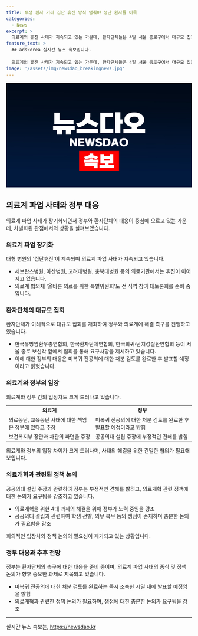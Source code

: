 ```yaml
---
title: 투쟁 환자 거리 집단 휴진 방식 멈춰야 성난 환자들 이목
categories:
  - News
excerpt: >
  의료계의 휴진 사태가 지속되고 있는 가운데, 환자단체들은 4일 서울 종로구에서 대규모 집회를 열었다. 병원들의 휴진으로 인한 의료공백과 의료분쟁에 대해 분노를 표명하며 정부와 의료계에 해결을 촉구했다. 정부는 미복귀 전공의에 대한 처분을 조속히 발표할 예정이고, 의료계와 협의를 통한 해결을 모색하고 있다. 이에 대한 환자단체의 촉구는 이례적이며, 의료계와 정부의 대립에 대한 우려가 커지고 있다. 전국 의과대학교수협의회는 정부의 증원 정책 결정과 관련하여 보건복지부 장관과 차관을 파면 촉구하는 성명을 내보냈다.
feature_text: >
  ## adskorea 실시간 뉴스 속보입니다.

  의료계의 휴진 사태가 지속되고 있는 가운데, 환자단체들은 4일 서울 종로구에서 대규모 집회를 열었다. 병원들의 휴진으로 인한 의료공백과 의료분쟁에 대해 분노를 표명하며 정부와 의료계에 해결을 촉구했다. 정부는 미복귀 전공의에 대한 처분을 조속히 발표할 예정이고, 의료계와 협의를 통한 해결을 모색하고 있다. 이에 대한 환자단체의 촉구는 이례적이며, 의료계와 정부의 대립에 대한 우려가 커지고 있다. 전국 의과대학교수협의회는 정부의 증원 정책 결정과 관련하여 보건복지부 장관과 차관을 파면 촉구하는 성명을 내보냈다.
image: '/assets/img/newsdao_breakingnews.jpg'
---
```


<p><img src="/assets/img/newsdao_breakingnews.jpg" alt="adskorea 속보" /></p>

<h2 data-ke-size="size26">의료계 파업 사태와 정부 대응</h2>

<p data-ke-size="size16">의료계 파업 사태가 장기화되면서 정부와 환자단체의 대응이 중심에 오르고 있는 가운데, 차별화된 관점에서의 상황을 살펴보겠습니다.</p>

<h3><b>의료계 파업 장기화</b></h3>

<p data-ke-size="size16">대형 병원의 '집단휴진'이 계속되며 의료계 파업 사태가 지속되고 있습니다.</p>

<ul>
  <li>세브란스병원, 아산병원, 고려대병원, 충북대병원 등의 의료기관에서는 휴진이 이어지고 있습니다.</li>
  <li>의료계 협의체 '올바른 의료를 위한 특별위원회'도 전 직역 참여 대토론회를 준비 중입니다.</li>
</ul>

<h3><b>환자단체의 대규모 집회</b></h3>

<p data-ke-size="size16">환자단체가 이례적으로 대규모 집회를 개최하여 정부와 의료계에 해결 촉구를 진행하고 있습니다.</p>

<ul>
  <li>한국유방암환우총연합회, 한국환자단체연합회, 한국희귀·난치성질환연합회 등이 서울 종로 보신각 앞에서 집회를 통해 요구사항을 제시하고 있습니다.</li>
  <li>이에 대한 정부의 대응은 미복귀 전공의에 대한 처분 검토를 완료한 후 발표할 예정이라고 밝혔습니다.</li>
</ul>

<h3><b>의료계와 정부의 입장</b></h3>

<p data-ke-size="size16">의료계와 정부 간의 입장차도 크게 드러나고 있습니다.</p>

<table>
  <tr>
    <td style="text-align: center; height: 17px;"><b>의료계</b></td>
    <td style="text-align: center; height: 17px;"><b>정부</b></td>
  </tr>
  <tr>
    <td>의료농단, 교육농단 사태에 대한 책임은 정부에 있다고 주장</td>
    <td>미복귀 전공의에 대한 처분 검토를 완료한 후 발표할 예정이라고 밝힘</td>
  </tr>
  <tr>
    <td>보건복지부 장관과 차관의 파면을 주장</td>
    <td>공공의대 설립 주장에 부정적인 견해를 밝힘</td>
  </tr>
</table>

<p data-ke-size="size16">의료계와 정부의 입장 차이가 크게 드러나며, 사태의 해결을 위한 긴밀한 협의가 필요해 보입니다.</p>

<h3><b>의료개혁과 관련된 정책 논의</b></h3>

<p data-ke-size="size16">공공의대 설립 주장과 관련하여 정부는 부정적인 견해를 밝히고, 의료개혁 관련 정책에 대한 논의가 요구됨을 강조하고 있습니다.</p>

<ul>
  <li>의료개혁을 위한 4대 과제의 해결을 위해 정부가 노력 중임을 강조</li>
  <li>공공의대 설립과 관련하여 학생 선발, 의무 복무 등의 쟁점이 존재하며 충분한 논의가 필요함을 강조</li>
</ul>

<p data-ke-size="size16">회의적인 입장차와 정책 논의의 필요성이 제기되고 있는 상황입니다.</p>

<h3><b>정부 대응과 추후 전망</b></h3>

<p data-ke-size="size16">정부는 환자단체의 촉구에 대한 대응을 준비 중이며, 의료계 파업 사태의 종식 및 정책 논의가 향후 중요한 과제로 지목되고 있습니다.</p>

<ul>
  <li>미복귀 전공의에 대한 처분 검토를 완료하는 즉시 조속한 시일 내에 발표할 예정임을 밝힘</li>
  <li>의료개혁과 관련한 정책 논의가 필요하며, 쟁점에 대한 충분한 논의가 요구됨을 강조</li>
</ul>

<hr>
실시간 뉴스 속보는, <a href="https://newsdao.kr" rel="dofollow">https://newsdao.kr</a>


